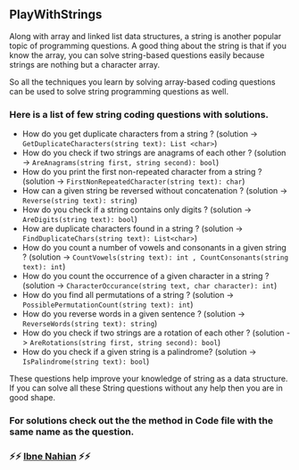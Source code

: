 ## PlayWithStrings

Along with array and linked list data structures, a string is another popular topic of programming questions. A good thing about the string is that if you know the array, you can solve string-based questions easily because strings are nothing but a character array.

So all the techniques you learn by solving array-based coding questions can be used to solve string programming questions as well.

### Here is a list of few string coding questions with solutions.

- How do you get duplicate characters from a string ? (solution -> `GetDuplicateCharacters(string text): List <char>`)
- How do you check if two strings are anagrams of each other ? (solution -> `AreAnagrams(string first, string second): bool`)
- How do you print the first non-repeated character from a string ? (solution -> `FirstNonRepeatedCharacter(string text): char`)
- How can a given string be reversed without concatenation ? (solution -> `Reverse(string text): string`)
- How do you check if a string contains only digits ? (solution -> `AreDigits(string text): bool`)
- How are duplicate characters found in a string ? (solution -> `FindDuplicateChars(string text): List<char>`)
- How do you count a number of vowels and consonants in a given string ? (solution -> `CountVowels(string text): int , CountConsonants(string text): int`)
- How do you count the occurrence of a given character in a string ? (solution -> `CharacterOccurance(string text, char character): int`)
- How do you find all permutations of a string ? (solution -> `PossiblePermutationCount(string text): int`)
- How do you reverse words in a given sentence ? (solution -> `ReverseWords(string text): string`)
- How do you check if two strings are a rotation of each other ? (solution -> `AreRotations(string first, string second): bool`)
- How do you check if a given string is a palindrome? (solution -> `IsPalindrome(string text): bool`)

These questions help improve your knowledge of string as a data structure. If you can solve all these String questions without any help then you are in good shape.

### For solutions check out the the method in Code file with the same name as the question.

### ⚡⚡ [Ibne Nahian](https://www.facebook.com/evilprince2009) ⚡⚡
